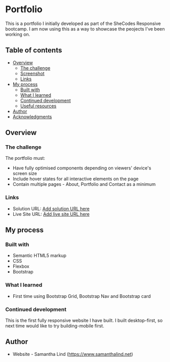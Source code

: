 # Portfolio

This is a portfolio I initially developed as part of the SheCodes Responsive bootcamp. I am now using this as a way to showcase the peojects I've been working on.

## Table of contents

- [Overview](#overview)
  - [The challenge](#the-challenge)
  - [Screenshot](#screenshot)
  - [Links](#links)
- [My process](#my-process)
  - [Built with](#built-with)
  - [What I learned](#what-i-learned)
  - [Continued development](#continued-development)
  - [Useful resources](#useful-resources)
- [Author](#author)
- [Acknowledgments](#acknowledgments)

## Overview

### The challenge

The portfolio must:

- Have fully optimised components depending on viewers' device's screen size
- Include hover states for all interactive elements on the page
- Contain multiple pages - About, Portfolio and Contact as a minimum


### Links

- Solution URL: [Add solution URL here](https://github.com/samantha-lind/Portfolio/)
- Live Site URL: [Add live site URL here](https://samanthalind.net)

## My process

### Built with

- Semantic HTML5 markup
- CSS
- Flexbox
- Bootstrap


### What I learned

- First time using Bootstrap Grid, Bootstrap Nav and Bootstrap card


### Continued development

This is the first fully responsive website I have built. I built desktop-first, so next time would like to try building-mobile first.

## Author

- Website - Samantha Lind (https://www.samanthalind.net)
